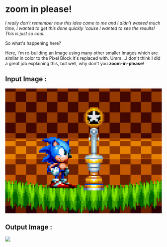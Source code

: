 # zoom in please!

*I really don't remember how this idea came to me and I didn't wasted much time, I wanted to get this done quickly 'cause I wanted to see the results! This is just so cool.*

So what's happening here? 

Here, I'm re-building an Image using many other smaller Images which are similar in color to the Pixel Block it's replaced with. 
Umm ...I don't think I did a great job explaining this, but well, why don't you **zoom-in-please**!

<h2>Input Image :</h2>

![](/data/sonic.jpg)

<h2>Output Image :</h2>

![](output_gif.jpg)

